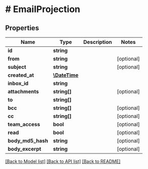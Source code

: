 # # EmailProjection

## Properties

Name | Type | Description | Notes
------------ | ------------- | ------------- | -------------
**id** | **string** |  | 
**from** | **string** |  | [optional] 
**subject** | **string** |  | [optional] 
**created_at** | [**\DateTime**](\DateTime) |  | 
**inbox_id** | **string** |  | 
**attachments** | **string[]** |  | [optional] 
**to** | **string[]** |  | 
**bcc** | **string[]** |  | [optional] 
**cc** | **string[]** |  | [optional] 
**team_access** | **bool** |  | [optional] 
**read** | **bool** |  | [optional] 
**body_md5_hash** | **string** |  | [optional] 
**body_excerpt** | **string** |  | [optional] 

[[Back to Model list]](../../README#documentation-for-models) [[Back to API list]](../../README#documentation-for-api-endpoints) [[Back to README]](../../README)


